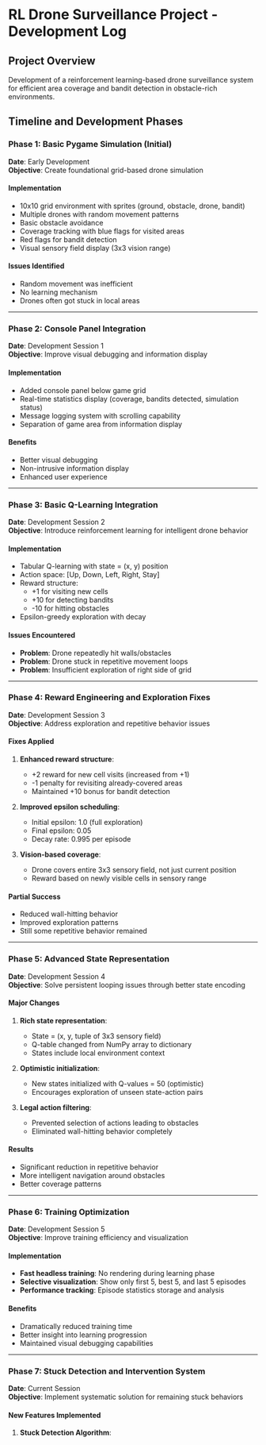 # RL Drone Surveillance Project - Development Log

## Project Overview
Development of a reinforcement learning-based drone surveillance system for efficient area coverage and bandit detection in obstacle-rich environments.

## Timeline and Development Phases

### Phase 1: Basic Pygame Simulation (Initial)
**Date**: Early Development  
**Objective**: Create foundational grid-based drone simulation

#### Implementation
- 10x10 grid environment with sprites (ground, obstacle, drone, bandit)
- Multiple drones with random movement patterns
- Basic obstacle avoidance
- Coverage tracking with blue flags for visited areas
- Red flags for bandit detection
- Visual sensory field display (3x3 vision range)

#### Issues Identified
- Random movement was inefficient
- No learning mechanism
- Drones often got stuck in local areas

---

### Phase 2: Console Panel Integration
**Date**: Development Session 1  
**Objective**: Improve visual debugging and information display

#### Implementation
- Added console panel below game grid
- Real-time statistics display (coverage, bandits detected, simulation status)
- Message logging system with scrolling capability
- Separation of game area from information display

#### Benefits
- Better visual debugging
- Non-intrusive information display
- Enhanced user experience

---

### Phase 3: Basic Q-Learning Integration
**Date**: Development Session 2  
**Objective**: Introduce reinforcement learning for intelligent drone behavior

#### Implementation
- Tabular Q-learning with state = (x, y) position
- Action space: [Up, Down, Left, Right, Stay]
- Reward structure:
  - +1 for visiting new cells
  - +10 for detecting bandits
  - -10 for hitting obstacles
- Epsilon-greedy exploration with decay

#### Issues Encountered
- **Problem**: Drone repeatedly hit walls/obstacles
- **Problem**: Drone stuck in repetitive movement loops
- **Problem**: Insufficient exploration of right side of grid

---

### Phase 4: Reward Engineering and Exploration Fixes
**Date**: Development Session 3  
**Objective**: Address exploration and repetitive behavior issues

#### Fixes Applied
1. **Enhanced reward structure**:
   - +2 reward for new cell visits (increased from +1)
   - -1 penalty for revisiting already-covered areas
   - Maintained +10 bonus for bandit detection

2. **Improved epsilon scheduling**:
   - Initial epsilon: 1.0 (full exploration)
   - Final epsilon: 0.05
   - Decay rate: 0.995 per episode

3. **Vision-based coverage**:
   - Drone covers entire 3x3 sensory field, not just current position
   - Reward based on newly visible cells in sensory range

#### Partial Success
- Reduced wall-hitting behavior
- Improved exploration patterns
- Still some repetitive behavior remained

---

### Phase 5: Advanced State Representation
**Date**: Development Session 4  
**Objective**: Solve persistent looping issues through better state encoding

#### Major Changes
1. **Rich state representation**:
   - State = (x, y, tuple of 3x3 sensory field)
   - Q-table changed from NumPy array to dictionary
   - States include local environment context

2. **Optimistic initialization**:
   - New states initialized with Q-values = 50 (optimistic)
   - Encourages exploration of unseen state-action pairs

3. **Legal action filtering**:
   - Prevented selection of actions leading to obstacles
   - Eliminated wall-hitting behavior completely

#### Results
- Significant reduction in repetitive behavior
- More intelligent navigation around obstacles
- Better coverage patterns

---

### Phase 6: Training Optimization
**Date**: Development Session 5  
**Objective**: Improve training efficiency and visualization

#### Implementation
- **Fast headless training**: No rendering during learning phase
- **Selective visualization**: Show only first 5, best 5, and last 5 episodes
- **Performance tracking**: Episode statistics storage and analysis

#### Benefits
- Dramatically reduced training time
- Better insight into learning progression
- Maintained visual debugging capabilities

---

### Phase 7: Stuck Detection and Intervention System
**Date**: Current Session  
**Objective**: Implement systematic solution for remaining stuck behaviors

#### New Features Implemented

1. **Stuck Detection Algorithm**:
